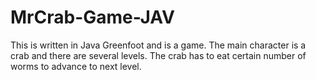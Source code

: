 # MrCrab-Game-JAV
This is written in Java Greenfoot and is a game. The main character is a crab and there are several levels. The crab has to eat certain number of worms to advance to next level.

